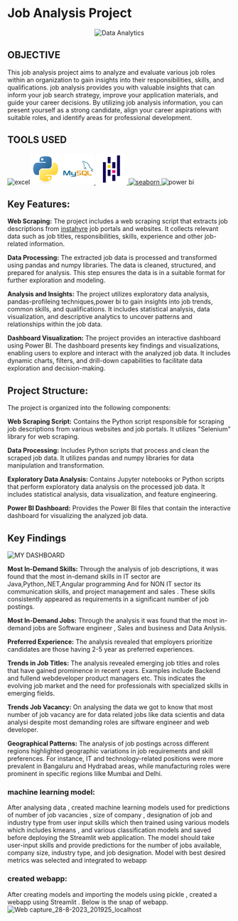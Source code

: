 # Job Analysis Project
<div align="center">
   <img src="https://github.com/Sidharthaagasti31/JOB_Analysis/assets/50338854/3afbe40e-c9e0-491d-8162-d7a15fc63009" alt="Data Analytics" width="300" height="200" >
</div>

## OBJECTIVE
This job analysis project aims to analyze and evaluate various job roles within an organization to gain insights into their responsibilities, skills, and qualifications. job analysis provides you with valuable insights that can inform your job search strategy, improve your application materials, and guide your career decisions. By utilizing job analysis information, you can present yourself as a strong candidate, align your career aspirations with suitable roles, and identify areas for professional development.

## TOOLS USED

<img src="https://github.com/Sidharthaagasti31/Sidharthaagasti31/assets/50338854/dc8316b6-70d3-416d-9910-cbf8fec92834" alt="excel" height=70 width=70 ><img src="https://raw.githubusercontent.com/devicons/devicon/master/icons/python/python-original.svg" alt="python" width="70" height="70"/> </a> <a href="https://scikit-learn.org/" target="_blank" rel="noreferrer">  <img src="https://raw.githubusercontent.com/devicons/devicon/master/icons/mysql/mysql-original-wordmark.svg" alt="mysql" width="70" height="70"/> </a> <a href="https://pandas.pydata.org/" target="_blank" rel="noreferrer"> <img src="https://raw.githubusercontent.com/devicons/devicon/2ae2a900d2f041da66e950e4d48052658d850630/icons/pandas/pandas-original.svg" alt="pandas" width="70" height="70"/> </a> <a href="https://pugjs.org" target="_blank" rel="noreferrer"> <img src="https://seaborn.pydata.org/_images/logo-mark-lightbg.svg" alt="seaborn" width="70" height="70"/> </a>  <img src="https://github.com/Sidharthaagasti31/Sidharthaagasti31/assets/50338854/fab946d7-1e30-4707-9a9e-8f7248dd5123" alt="power bi" width="40" height="70"/> 

## Key Features:

**Web Scraping:** The project includes a web scraping script that extracts job descriptions from [instahyre](https://www.instahyre.com/search-jobs/) job portals and websites. It collects relevant data such as job titles, responsibilities, skills, experience and other job-related information.

**Data Processing:** The extracted job data is processed and transformed using pandas and numpy libraries. The data is cleaned, structured, and prepared for analysis. This step ensures the data is in a suitable format for further exploration and modeling.

**Analysis and Insights:** The project utilizes exploratory data analysis, pandas-profileing techniques,power bi to gain insights into job trends, common skills, and qualifications. It includes statistical analysis, data visualization, and descriptive analytics to uncover patterns and relationships within the job data.

**Dashboard Visualization:** The project provides an interactive dashboard using Power BI. The dashboard presents key findings and visualizations, enabling users to explore and interact with the analyzed job data. It includes dynamic charts, filters, and drill-down capabilities to facilitate data exploration and decision-making.

## Project Structure:

The project is organized into the following components:

**Web Scraping Script:** Contains the Python script responsible for scraping job descriptions from various websites and job portals. It utilizes "Selenium" library for web scraping.

**Data Processing:** Includes Python scripts that process and clean the scraped job data. It utilizes pandas and numpy libraries for data manipulation and transformation.

**Exploratory Data Analysis:** Contains Jupyter notebooks or Python scripts that perform exploratory data analysis on the processed job data. It includes statistical analysis, data visualization, and feature engineering.

**Power BI Dashboard:** Provides the Power BI files that contain the interactive dashboard for visualizing the analyzed job data.

## Key Findings
![MY DASHBOARD](https://github.com/Sidharthaagasti31/JOB_Analysis/assets/50338854/ffc3265d-872d-4fea-90a8-3d2a1da5416e)

**Most In-Demand Skills:** Through the analysis of job descriptions, it was found that the most in-demand skills in IT sector are Java,Python,.NET,Angular programming And for NON IT sector its communication skills, and project management and sales . These skills consistently appeared as requirements in a significant number of job postings.

**Most In-Demand Jobs:** Through the analysis  it was found that the most in-demand jobs are Software engineer , Sales and business and Data Anlysis.

**Preferred Experience:** The analysis revealed that employers prioritize candidates are those having 2-5 year as preferred experiences.

**Trends in Job Titles:** The analysis revealed emerging job titles and roles that have gained prominence in recent years. Examples include Backend and fullend webdeveloper product managers etc. This indicates the evolving job market and the need for professionals with specialized skills in emerging fields.

**Trends Job Vacancy:** On analysing the data we got to know that most number of job vacancy are for data related jobs like data scientis and data analysi despite most demanding roles are siftware engineer and web developer.

**Geographical Patterns:** The analysis of job postings across different regions highlighted geographic variations in job requirements and skill preferences. For instance, IT and technology-related positions were more prevalent in Bangaluru and Hydrabad areas, while manufacturing roles were prominent in specific regions lilke Mumbai and Delhi.



### machine learning model:
After analysing data , created machine learning models used for predictions of number of job vacancies , size of company , designation of job and industry type from user input skills which then trained using various models which includes kmeans , and various classification models and saved before deploying the Streamlit web application. The model should take user-input skills and provide predictions for the number of jobs available, company size, industry type, and job designation. Model with best desired metrics was selected and integrated to webapp

### created webapp:
After creating models and importing the models using pickle , created a webapp using Streamlit . Below is the snap of webapp.
![Web capture_28-8-2023_201925_localhost](https://github.com/Sidharthaagasti31/JOB_Analysis/assets/50338854/99cee3a6-8426-4527-a536-3c5b53d9c737)

